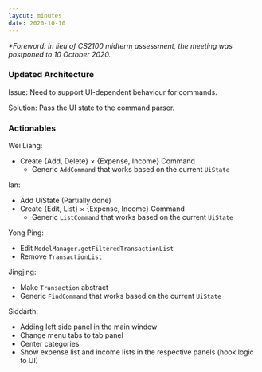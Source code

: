 ```yaml
---
layout: minutes
date: 2020-10-10
---
```


_\*Foreword: In lieu of CS2100 midterm assessment, the meeting was postponed to 10 October 2020._

### Updated Architecture

Issue: Need to support UI-dependent behaviour for commands.

Solution: Pass the UI state to the command parser.

### Actionables

Wei Liang:
- Create {Add, Delete} × {Expense, Income} Command
  - Generic `AddCommand` that works based on the current `UiState`

Ian:
- Add UiState (Partially done)
- Create {Edit, List} × {Expense, Income} Command
  - Generic `ListCommand` that works based on the current `UiState`

Yong Ping:
- Edit `ModelManager.getFilteredTransactionList`
- Remove `TransactionList`

Jingjing:
- Make `Transaction` abstract
- Generic `FindCommand` that works based on the current `UiState`

Siddarth: 
- Adding left side panel in the main window
- Change menu tabs to tab panel
- Center categories 
- Show expense list and income lists in the respective panels (hook logic to UI)

